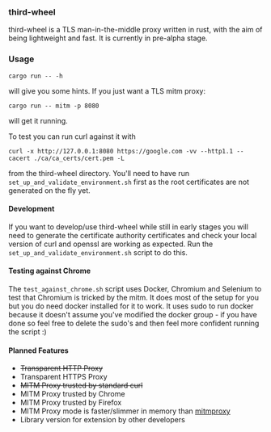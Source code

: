 ### third-wheel
third-wheel is a TLS man-in-the-middle proxy written in rust, with the aim of being lightweight and fast. It is currently in pre-alpha stage.

### Usage
```
cargo run -- -h
```
will give you some hints. If you just want a TLS mitm proxy:
```
cargo run -- mitm -p 8080
```
will get it running.

To test you can run curl against it with
```
curl -x http://127.0.0.1:8080 https://google.com -vv --http1.1 --cacert ./ca/ca_certs/cert.pem -L
```
from the third-wheel directory. You'll need to have run `set_up_and_validate_environment.sh` first as the root certificates are not generated on the fly yet.

#### Development
If you want to develop/use third-wheel while still in early stages you will need to generate the certificate authority certificates and check your local version of curl and openssl are working as expected. Run the `set_up_and_validate_environment.sh` script to do this.

#### Testing against Chrome
The `test_against_chrome.sh` script uses Docker, Chromium and Selenium to test that Chromium is tricked by the mitm. It does most of the setup for you but you do need docker installed for it to work. It uses sudo to run docker because it doesn't assume you've modified the docker group - if you have done so feel free to delete the sudo's and then feel more confident running the script :)

#### Planned Features
* ~~Transparent HTTP Proxy~~
* Transparent HTTPS Proxy
* ~~MITM Proxy trusted by standard curl~~
* MITM Proxy trusted by Chrome
* MITM Proxy trusted by Firefox
* MITM Proxy mode is faster/slimmer in memory than [mitmproxy](https://github.com/mitmproxy/mitmproxy)
* Library version for extension by other developers
